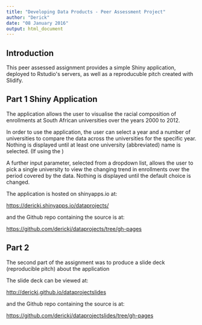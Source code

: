 ```yaml
---
title: "Developing Data Products - Peer Assessment Project"
author: "Derick"
date: "08 January 2016"
output: html_document
---
```


## Introduction

This peer assessed assignment provides a simple Shiny application, deployed to Rstudio's servers, as well as a reproducuble pitch created with Slidify.

## Part 1 Shiny Application

The application allows the user to visualise the racial composition of enrollments at South African universities over the
years 2000 to 2012.

In order to use the application, the user can select a year and a number of universities to compare the data across the universities for the specific year.  Nothing is displayed until at least one university (abbreviated) name is selected.
(If using the )

A further input parameter, selected from a dropdown list, allows the user to pick a single university to view the changing trend in enrollments over the period covered by the data.  Nothing is displayed until the default choice is changed.

The application is hosted on shinyapps.io at:  

  https://derickj.shinyapps.io/dataprojects/

and the Github repo containing the source is at:

  https://github.com/derickj/dataprojects/tree/gh-pages

## Part 2

The second part of the assignment was to produce a slide deck (reproducible pitch) about the application

The slide deck can be viewed at:

  http://derickj.github.io/dataprojectslides

and the Github repo containing the source is at:

  https://github.com/derickj/dataprojectslides/tree/gh-pages
